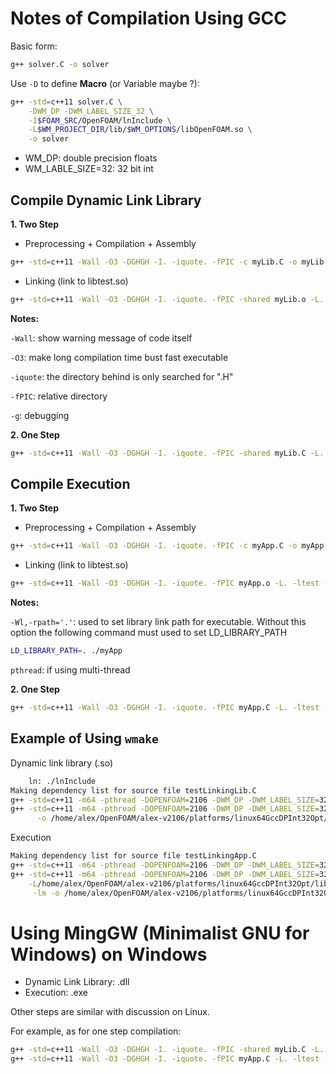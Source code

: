 # Notes of Compilation Using GCC

Basic form:

```bash
g++ solver.C -o solver
```

Use `-D` to define **Macro** (or Variable maybe ?):

```bash
g++ -std=c++11 solver.C \
    -DWM_DP -DWM_LABEL_SIZE_32 \
    -I$FOAM_SRC/OpenFOAM/lnInclude \
    -L$WM_PROJECT_DIR/lib/$WM_OPTIONS/libOpenFOAM.so \
    -o solver
```

* WM_DP: double precision floats
* WM_LABLE_SIZE=32: 32 bit int


## Compile Dynamic Link Library

**1. Two Step**

* Preprocessing + Compilation + Assembly

```bash
g++ -std=c++11 -Wall -O3 -DGHGH -I. -iquote. -fPIC -c myLib.C -o myLib.o
```

* Linking (link to libtest.so)

```bash
g++ -std=c++11 -Wall -O3 -DGHGH -I. -iquote. -fPIC -shared myLib.o -L. -ltest -o libmyLib.so
```

**Notes:**

`-Wall`: show warning message of code itself

`-O3`: make long compilation time bust fast executable

`-iquote`: the directory behind is only searched for ".H"

`-fPIC`: relative directory

`-g`: debugging

**2. One Step**

```bash
g++ -std=c++11 -Wall -O3 -DGHGH -I. -iquote. -fPIC -shared myLib.C -L. -ltest -o libmyLib.so
```


## Compile Execution

**1. Two Step**

* Preprocessing + Compilation + Assembly

```bash
g++ -std=c++11 -Wall -O3 -DGHGH -I. -iquote. -fPIC -c myApp.C -o myApp.o
```

* Linking (link to libtest.so)

```bash
g++ -std=c++11 -Wall -O3 -DGHGH -I. -iquote. -fPIC myApp.o -L. -ltest -Wl,-rpath='.' -o myApp
```

**Notes:**

`-Wl,-rpath='.'`: used to set library link path for executable. Without this option the following command must used to set LD_LIBRARY_PATH

```bash
LD_LIBRARY_PATH=. ./myApp
```

`pthread`: if using multi-thread

**2. One Step**

```bash
g++ -std=c++11 -Wall -O3 -DGHGH -I. -iquote. -fPIC myApp.C -L. -ltest -o -Wl,-rpath='.' -o myApp
```


## Example of Using `wmake`

Dynamic link library (.so)

```bash
    ln: ./lnInclude
Making dependency list for source file testLinkingLib.C
g++ -std=c++11 -m64 -pthread -DOPENFOAM=2106 -DWM_DP -DWM_LABEL_SIZE=32 -Wall -Wextra -Wold-style-cast -Wnon-virtual-dtor -Wno-unused-parameter -Wno-invalid-offsetof -Wno-attributes -Wno-unknown-pragmas  -O3  -DNoRepository -ftemplate-depth-100  -iquote. -IlnInclude -I/home/alex/OpenFOAM/OpenFOAM-v2106/src/OpenFOAM/lnInclude -I/home/alex/OpenFOAM/OpenFOAM-v2106/src/OSspecific/POSIX/lnInclude   -fPIC -c testLinkingLib.C -o Make/linux64GccDPInt32Opt/testLinkingLib.o
g++ -std=c++11 -m64 -pthread -DOPENFOAM=2106 -DWM_DP -DWM_LABEL_SIZE=32 -Wall -Wextra -Wold-style-cast -Wnon-virtual-dtor -Wno-unused-parameter -Wno-invalid-offsetof -Wno-attributes -Wno-unknown-pragmas  -O3  -DNoRepository -ftemplate-depth-100  -iquote. -IlnInclude -I/home/alex/OpenFOAM/OpenFOAM-v2106/src/OpenFOAM/lnInclude -I/home/alex/OpenFOAM/OpenFOAM-v2106/src/OSspecific/POSIX/lnInclude   -fPIC -shared -Xlinker --add-needed -Xlinker --no-as-needed  Make/linux64GccDPInt32Opt/testLinkingLib.o -L/home/alex/OpenFOAM/OpenFOAM-v2106/platforms/linux64GccDPInt32Opt/lib \
      -o /home/alex/OpenFOAM/alex-v2106/platforms/linux64GccDPInt32Opt/lib/libtestLinkingLib.so
```

Execution

```bash
Making dependency list for source file testLinkingApp.C
g++ -std=c++11 -m64 -pthread -DOPENFOAM=2106 -DWM_DP -DWM_LABEL_SIZE=32 -Wall -Wextra -Wold-style-cast -Wnon-virtual-dtor -Wno-unused-parameter -Wno-invalid-offsetof -Wno-attributes -Wno-unknown-pragmas  -O3  -DNoRepository -ftemplate-depth-100 -I/home/alex/OpenFOAM/alex-v2106/src/testLinkingLib/lnInclude -iquote. -IlnInclude -I/home/alex/OpenFOAM/OpenFOAM-v2106/src/OpenFOAM/lnInclude -I/home/alex/OpenFOAM/OpenFOAM-v2106/src/OSspecific/POSIX/lnInclude   -fPIC -c testLinkingApp.C -o Make/linux64GccDPInt32Opt/testLinkingApp.o
g++ -std=c++11 -m64 -pthread -DOPENFOAM=2106 -DWM_DP -DWM_LABEL_SIZE=32 -Wall -Wextra -Wold-style-cast -Wnon-virtual-dtor -Wno-unused-parameter -Wno-invalid-offsetof -Wno-attributes -Wno-unknown-pragmas  -O3  -DNoRepository -ftemplate-depth-100 -I/home/alex/OpenFOAM/alex-v2106/src/testLinkingLib/lnInclude -iquote. -IlnInclude -I/home/alex/OpenFOAM/OpenFOAM-v2106/src/OpenFOAM/lnInclude -I/home/alex/OpenFOAM/OpenFOAM-v2106/src/OSspecific/POSIX/lnInclude   -fPIC -Xlinker --add-needed -Xlinker --no-as-needed  Make/linux64GccDPInt32Opt/testLinkingApp.o -L/home/alex/OpenFOAM/OpenFOAM-v2106/platforms/linux64GccDPInt32Opt/lib \
    -L/home/alex/OpenFOAM/alex-v2106/platforms/linux64GccDPInt32Opt/lib -ltestLinkingLib -lOpenFOAM -ldl  \
     -lm -o /home/alex/OpenFOAM/alex-v2106/platforms/linux64GccDPInt32Opt/bin/testLinkingApp
```


# Using MingGW (Minimalist GNU for Windows) on Windows

* Dynamic Link Library: .dll
* Execution: .exe

Other steps are similar with discussion on Linux.

For example, as for one step compilation:

```bash
g++ -std=c++11 -Wall -O3 -DGHGH -I. -iquote. -fPIC -shared myLib.C -L. -ltest -o libmyLib.dll
g++ -std=c++11 -Wall -O3 -DGHGH -I. -iquote. -fPIC myApp.C -L. -ltest -o -o myApp.exe
```

